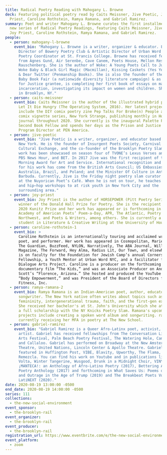 ```yaml
---
title: Radical Poetry Reading with Mahogany L. Browne
deck: Featuring political poetry read by Caits Meissner, Jive Poetic, Joy
  Priest, Caroline Rothstein, Ramya Ramana, and Gabriel Ramirez.
summary: Poet and writer Mahogany L. Browne curates the first installment in a
  new series of Radical Poetry Readings, featuring Caits Meissner, Jive Poetic,
  Joy Priest, Caroline Rothstein, Ramya Ramana, and Gabriel Ramirez.
people:
  - person: mahogany-l-browne
    event_bio: "Mahogany L. Browne is a writer, organizer & educator. Executive
      Director of Bowery Poetry Club & Artistic Director of Urban Word NYC &
      Poetry Coordinator at St. Francis College. Browne has received fellowships
      from Agnes Gund, Air Serenbe, Cave Canem, Poets House, Mellon Research &
      Rauschenberg. She is the author of Woke: A Young Poets Call to Justice,
      Woke Baby & Black Girl Magic (Macmillan), Kissing Caskets (Yes Yes Books)
      & Dear Twitter (Penmanship Books). She is also the founder of the Woke
      Baby Book Fair (a nationwide diversity literature campaign) & as an Arts
      for Justice grantee, is completing her first book of essays on mass
      incarceration, investigating its impact on women and children. She lives
      in Brooklyn, NY."
  - person: caits-meissner
    event_bio: Caits Meissner is the author of the illustrated hybrid poetry book
      Let It Die Hungry (The Operating System, 2016). Her latest projects
      include the DIY comix poetry zine Pep Talks For Broke(n) People and a
      comix vignette series, New York Strange, publishing monthly in Hobart
      journal throughout 2020. She currently is the inaugural Palette Poetry
      Second Book Fellow and spends her days as the Prison and Justice Writing
      Program Director at PEN America.
  - person: jive-poetic
    event_bio: "Jive Poetic is a writer, organizer, and educator based in Brooklyn,
      New York. He is the founder of Insurgent Poets Society, Carnival Slam:
      Cultural Exchange, and the co-founder of the Brooklyn Poetry Slam. His
      work has been showcased on season four of TVONE’s Lexus Verses and Flow,
      PBS News Hour, and BET. In 2017 Jive was the first recipient of the John
      Morning Award for Art and Service. International recognition and support
      for his work has come from the British Arts Council; US Embassies in
      Australia, Brazil, and Poland; and the Minister Of Culture in Antigua and
      Barbuda. Currently, Jive is the Friday night poetry slam curator and host
      at the Nuyorican Poet’s Café. When he is not on tour, he teaches poetry
      and hip–hop workshops to at risk youth in New York City and the
      surrounding area."
  - person: joy-priest
    event_bio: Joy Priest is the author of HORSEPOWER (Pitt Poetry Series, 2020),
      winner of the Donald Hall Prize for Poetry. She is the recipient of the
      2020 Kunitz Prize and her work has appeared or is forthcoming in the
      Academy of American Poets’ Poem-a-Day, APR, The Atlantic, Poetry
      Northwest, and Poets & Writers, among others. She is currently a doctoral
      student in Literature & Creative Writing at the University of Houston.
  - person: caroline-rothstein-1
    event_bio: >
      Caroline Rothstein is an internationally touring and acclaimed writer,
      poet, and performer. Her work has appeared in Cosmopolitan, Marie Claire,
      The Guardian, BuzzFeed, NYLON, Narratively, The ABA Journal, Williams
      Magazine, The Forward, Hey Alma, Radius Lit, Our Town, and elsewhere. She
      is on faculty for the Foundation for Jewish Camp’s annual Cornerstone
      Fellowship, a Youth Mentor at Urban Word NYC, and a facilitator for the
      Dialogue Arts Project. Caroline is a producer on the forthcoming
      documentary film “The Kids,” and was an Associate Producer on Andrea B.
      Scott’s “Florence, Arizona.” She hosted and produced the YouTube series
      “Body Empowerment,” and was President of the Board of Directors for Mental
      Fitness, Inc.
  - person: ramya-ramana-2
    event_bio: Ramya Ramana is an Indian-American poet, author, educator, and
      songwriter. The New York native often writes about topics such as race,
      femininity, intergenerational trauma, faith, and the first-gen experience.
      She received her bachelor's at St. John's University which she attended on
      a full scholarship with the NY Knicks Poetry Slam. Ramana's upcoming
      projects include creating a spoken word album and songwriting. ramana is
      currently receiving her MFA in poetry at The New School.
  - person: gabriel-ramirez
    event_bio: "Gabriel Ramirez is a Queer Afro-Latinx poet, activist, and teaching
      artist. Gabriel has received fellowships from The Conversation Literary
      Arts Festival, Palm Beach Poetry Festival, The Watering Hole, CantoMundo
      and Callaloo. Gabriel has performed on Broadway at the New Amsterdam
      Theatre, United Nations, Lincoln Center & Apollo Theatre. Gabriel was
      featured in Huffington Post, VIBE, Blavity, Upworthy, The Flama, &
      Remezcla. You can find his work on Youtube and in publications like The
      Volta, Winter Tangerine, Wusgood, Drunk in a Midnight Choir, VINYL and in
      ¡MANTECA!: an Anthology of Afro-Latino Poetry (2017), Bettering American
      Poetry Anthology (2017) and forthcoming in What Saves Us: Poems of Empathy
      and Outrage in the Age of Trump (2019) and The Breakbeat Poets Vol. 4:
      LatiNEXT (2020)."
date: 2020-08-19 13:00:00 -0500
end_date: 2020-08-19 14:00:00 -0500
series: 111
collections:
  - the-new-social-environment
event_sponsor:
  - the-brooklyn-rail
event_organizer:
  - the-brooklyn-rail
event_producer:
  - the-brooklyn-rail
registration_url: https://www.eventbrite.com/e/the-new-social-environment-111-radical-poetry-with-mahogany-l-browne-tickets-117063797971?aff=ebdssbonlinesearch
event_platform:
  - zoom
---
```

